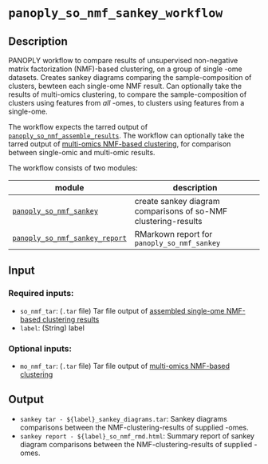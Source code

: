 # ```panoply_so_nmf_sankey_workflow```

## Description

PANOPLY workflow to compare results of unsupervised non-negative matrix factorization (NMF)-based clustering, on a group of single -ome datasets. Creates sankey diagrams comparing the sample-composition of clusters, bewteen each single-ome NMF result. Can optionally take the results of multi-omics clustering, to compare the sample-composition of clusters using features from *all* -omes, to clusters using features from a single-ome.

The workflow expects the tarred output of [<code>panoply_so_nmf_assemble_results</code>](https://github.com/broadinstitute/PANOPLY/wiki/Support-Modules%3A-panoply_so_nmf_assemble_results). The workflow can optionally take the tarred output of [multi-omics NMF-based clustering](https://github.com/broadinstitute/PANOPLY/wiki/Data-Analysis-Modules%3A-panoply_mo_nmf), for comparison between single-omic and multi-omic results.


The workflow consists of two modules: 

| module                    | description
| ----------------------- | ---------------------------------------------------------------- |
| [<code>panoply_so_nmf_sankey</code>](https://github.com/broadinstitute/PANOPLY/wiki/Data-Analysis-Modules%3A-panoply_so_nmf_sankey)         |   create sankey diagram comparisons of so-NMF clustering-results |
| [<code>panoply_so_nmf_sankey_report</code>](https://github.com/broadinstitute/PANOPLY/wiki/Report-Modules%3A-panoply_so_nmf_sankey_report)          |   RMarkown report for `panoply_so_nmf_sankey`  |



## Input

### Required inputs:
* ```so_nmf_tar```: (`.tar` file) Tar file output of [assembled single-ome NMF-based clustering results](https://github.com/broadinstitute/PANOPLY/wiki/Support-Modules%3A-panoply_so_nmf_assemble_results)
* ```label```: (String) label

### Optional inputs:
* ```mo_nmf_tar```: (`.tar` file)  Tar file output of [multi-omics NMF-based clustering](https://github.com/broadinstitute/PANOPLY/wiki/Data-Analysis-Modules%3A-panoply_mo_nmf)
 
 
 
## Output

* ```sankey tar - ${label}_sankey_diagrams.tar```: Sankey diagrams comparisons between the NMF-clustering-results of supplied -omes.
* ```sankey report - ${label}_so_nmf_rmd.html```: Summary report of sankey diagram comparisons between the NMF-clustering-results of supplied -omes.

